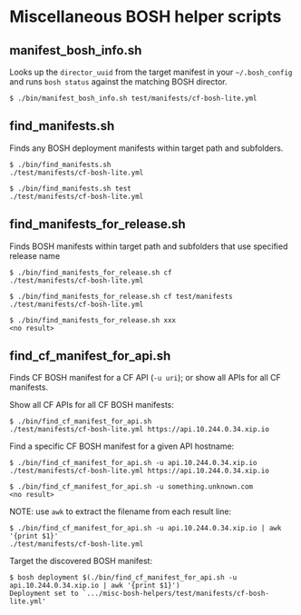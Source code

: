 Miscellaneous BOSH helper scripts
=================================

manifest_bosh_info.sh
---------------------

Looks up the `director_uuid` from the target manifest in your `~/.bosh_config` and runs `bosh status` against the matching BOSH director.

```
$ ./bin/manifest_bosh_info.sh test/manifests/cf-bosh-lite.yml
```

find_manifests.sh
-----------------

Finds any BOSH deployment manifests within target path and subfolders.

```
$ ./bin/find_manifests.sh
./test/manifests/cf-bosh-lite.yml

$ ./bin/find_manifests.sh test
./test/manifests/cf-bosh-lite.yml
```

find_manifests_for_release.sh
-----------------------------

Finds BOSH manifests within target path and subfolders that use specified release name

```
$ ./bin/find_manifests_for_release.sh cf
./test/manifests/cf-bosh-lite.yml

$ ./bin/find_manifests_for_release.sh cf test/manifests
./test/manifests/cf-bosh-lite.yml

$ ./bin/find_manifests_for_release.sh xxx
<no result>
```

find_cf_manifest_for_api.sh
---------------------------

Finds CF BOSH manifest for a CF API (`-u uri`); or show all APIs for all CF manifests.

Show all CF APIs for all CF BOSH manifests:

```
$ ./bin/find_cf_manifest_for_api.sh
./test/manifests/cf-bosh-lite.yml https://api.10.244.0.34.xip.io
```

Find a specific CF BOSH manifest for a given API hostname:

```
$ ./bin/find_cf_manifest_for_api.sh -u api.10.244.0.34.xip.io
./test/manifests/cf-bosh-lite.yml https://api.10.244.0.34.xip.io
```

```
$ ./bin/find_cf_manifest_for_api.sh -u something.unknown.com
<no result>
```

NOTE: use `awk` to extract the filename from each result line:

```
$ ./bin/find_cf_manifest_for_api.sh -u api.10.244.0.34.xip.io | awk '{print $1}'
./test/manifests/cf-bosh-lite.yml
```

Target the discovered BOSH manifest:

```
$ bosh deployment $(./bin/find_cf_manifest_for_api.sh -u api.10.244.0.34.xip.io | awk '{print $1}')
Deployment set to `.../misc-bosh-helpers/test/manifests/cf-bosh-lite.yml'
```

